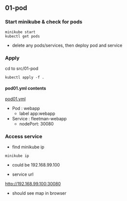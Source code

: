 ## 01-pod 

### Start minikube & check for pods
```
minikube start
kubectl get pods
```
* delete any pods/services, then deploy pod and service

### Apply 
cd to src/01-pod

`kubectl apply -f .`

#### pod01.yml contents
[pod01.yml](file:pod01.yml)

- Pod : webapp 
  - label app:webapp
- Service : fleetman-webapp 
  - nodePort: 30080


### Access service 

* find minikube ip

`minikube ip`
  - could be 192.168.99.100

* service url

http://192.168.99.100:30080

  - should see map in browser
